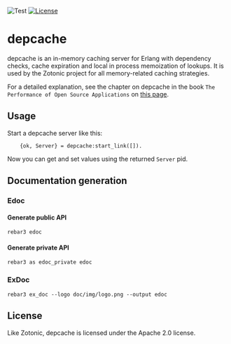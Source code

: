 ![Test](https://github.com/zotonic/depcache/workflows/Test/badge.svg)
[![License](https://img.shields.io/badge/License-Apache_2.0-blue.svg?logo=apache&logoColor=red)](https://www.apache.org/licenses/LICENSE-2.0)

depcache
========

depcache is an in-memory caching server for Erlang with dependency
checks, cache expiration and local in process memoization of
lookups. It is used by the Zotonic project for all memory-related
caching strategies.

For a detailed explanation, see the chapter on depcache in the book
`The Performance of Open Source Applications` on [this page](http://aosabook.org/en/posa/zotonic.html#posa.zotonic.depcache).

Usage
-----

Start a depcache server like this:

```
    {ok, Server} = depcache:start_link([]).
```

Now you can get and set values using the returned `Server` pid.


## Documentation generation

### Edoc

#### Generate public API
`rebar3 edoc`

#### Generate private API
`rebar3 as edoc_private edoc`

### ExDoc

`rebar3 ex_doc --logo doc/img/logo.png --output edoc`

License
-------

Like Zotonic, depcache is licensed under the Apache 2.0 license.
